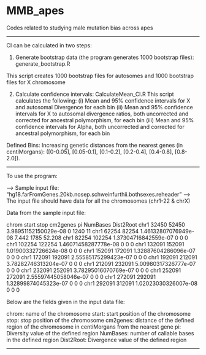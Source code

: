 # MMB_apes
Codes related to studying male mutation bias across apes
***********************************************************************
CI can be calculated in two steps:

1) Generate bootstrap data (the program generates 1000 bootstrap files): generate_bootstrap.R

This script creates 1000 bootstrap files for autosomes and 1000 bootstrap files for X chromosome

2) Calculate confidence intervals: CalculateMean_CI.R 
This script calculates the following:
(i)   Mean and 95% confidence intervals for X and autosomal Divergence for each bin 
(ii)  Mean and 95% confidence intervals for X to autosomal divergence ratios, both uncorrected and corrected for ancestral polymorphism, for each bin 
(iii) Mean and 95% confidence intervals for Alpha, both uncorrected and corrected for ancestral polymorphism, for each bin

Defined Bins:
Increasing genetic distances from the nearest genes (in centiMorgans): ([0-0.05], [0.05-0.1], [0.1-0.2], [0.2-0.4], [0.4-0.8], [0.8-2.0]). 
*********************************************************************
To use the program:

—> Sample input file: “hg18.farFromGenes.20kb.nosep.schweinfurthii.bothsexes.reheader”
—> The input file should have data for all the chromosomes (chr1-22 & chrX)

Data from the sample input file:

chrom   start   stop    cm2genes        	pi      NumBases        Dist2Root
chr1    32450   52450   3.98951152150029e-08    0       1240    11
chr1    62254   82254   1.46132807076949e-08    7.442   1785    52.208
chr1    82254   102254  1.37304716842559e-07    0       0       0
chr1    102254  122254  1.46071458287778e-08    0       0       0
chr1    132091  152091  1.01900332726624e-08    0       0       0
chr1    152091  172091  1.32887604286096e-07    0       0       0
chr1    172091  192091  2.55585175299423e-07    0       0       0
chr1    192091  212091  3.78282746313204e-07    0       0       0
chr1    212091  232091  5.00980317326777e-07    0       0       0
chr1    232091  252091  3.78295016070769e-07    0       0       0
chr1    252091  272091  2.55597445058046e-07    0       0       0
chr1    272091  292091  1.32899874045323e-07    0       0       0
chr1    292091  312091  1.02023030326007e-08    0       0       0

Below are the fields given in the input data file:

chrom: name of the chromosome
start: start position of the chromosome
stop: stop position of the chromosome
cm2genes: distance of the defined region of the chromosome in centiMorgans from the nearest gene
pi: Diversity value of the defined region
NumBases: number of callable bases in the defined region
Dist2Root: Divergence value of the defined region

*******************************************************************************



